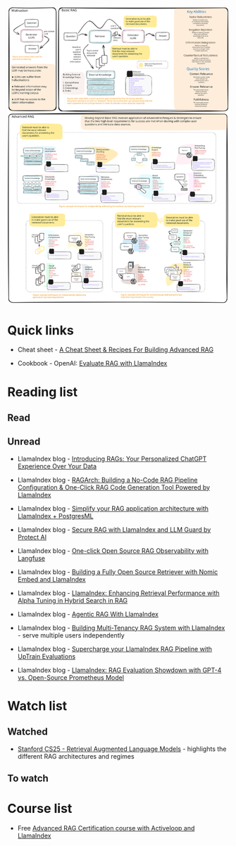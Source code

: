 ![Cheat sheet](/retrieval_augmented_generation/images/rag-cheat-sheet-final.svg)

# Quick links
- Cheat sheet - [A Cheat Sheet & Recipes For Building Advanced RAG](https://www.llamaindex.ai/blog/a-cheat-sheet-and-some-recipes-for-building-advanced-rag-803a9d94c41b)

- Cookbook - OpenAI: [Evaluate RAG with LlamaIndex](https://www.llamaindex.ai/blog/openai-cookbook-evaluating-rag-systems-fe393c61fb93)



# Reading list
## Read

## Unread
- LlamaIndex blog  - [Introducing RAGs: Your Personalized ChatGPT Experience Over Your Data](https://www.llamaindex.ai/blog/introducing-rags-your-personalized-chatgpt-experience-over-your-data-2b9d140769b1)

- LlamaIndex blog  - [RAGArch: Building a No-Code RAG Pipeline Configuration & One-Click RAG Code Generation Tool Powered by LlamaIndex](https://www.llamaindex.ai/blog/ragarch-building-a-no-code-rag-pipeline-configuration-one-click-rag-code-generation-tool-powered-b6e8eeb70089)

- LlamaIndex blog  - [Simplify your RAG application architecture with LlamaIndex + PostgresML](https://www.llamaindex.ai/blog/simplify-your-rag-application-architecture-with-llamaindex-postgresml)

- LlamaIndex blog  - [Secure RAG with LlamaIndex and LLM Guard by Protect AI](https://www.llamaindex.ai/blog/secure-rag-with-llamaindex-and-llm-guard-by-protect-ai)

- LlamaIndex blog  - [One-click Open Source RAG Observability with Langfuse](https://www.llamaindex.ai/blog/one-click-open-source-rag-observability-with-langfuse)

- LlamaIndex blog  - [Building a Fully Open Source Retriever with Nomic Embed and LlamaIndex](https://www.llamaindex.ai/blog/building-a-fully-open-source-retriever-with-nomic-embed-and-llamaindex-fc3d7f36d3e4)

- LlamaIndex blog  - [LlamaIndex: Enhancing Retrieval Performance with Alpha Tuning in Hybrid Search in RAG](https://www.llamaindex.ai/blog/llamaindex-enhancing-retrieval-performance-with-alpha-tuning-in-hybrid-search-in-rag-135d0c9b8a00)

- LlamaIndex blog  - [Agentic RAG With LlamaIndex](https://www.llamaindex.ai/blog/agentic-rag-with-llamaindex-2721b8a49ff6)

- LlamaIndex blog  - [Building Multi-Tenancy RAG System with LlamaIndex](https://www.llamaindex.ai/blog/building-multi-tenancy-rag-system-with-llamaindex-0d6ab4e0c44b) - serve multiple users independently

- LlamaIndex blog  - [Supercharge your LlamaIndex RAG Pipeline with UpTrain Evaluations](https://www.llamaindex.ai/blog/supercharge-your-llamaindex-rag-pipeline-with-uptrain-evaluations)

- LlamaIndex blog  - [LlamaIndex: RAG Evaluation Showdown with GPT-4 vs. Open-Source Prometheus Model](https://www.llamaindex.ai/blog/llamaindex-rag-evaluation-showdown-with-gpt-4-vs-open-source-prometheus-model-14cdca608277)



# Watch list
## Watched
- [Stanford CS25 - Retrieval Augmented Language Models](https://www.youtube.com/watch?v=mE7IDf2SmJg) - highlights the different RAG architectures and regimes

## To watch


# Course list
- Free [Advanced RAG Certification course with Activeloop and LlamaIndex](https://www.llamaindex.ai/blog/join-thousands-in-our-free-advanced-rag-certification-created-with-activeloop-ad63f24f27bb)
